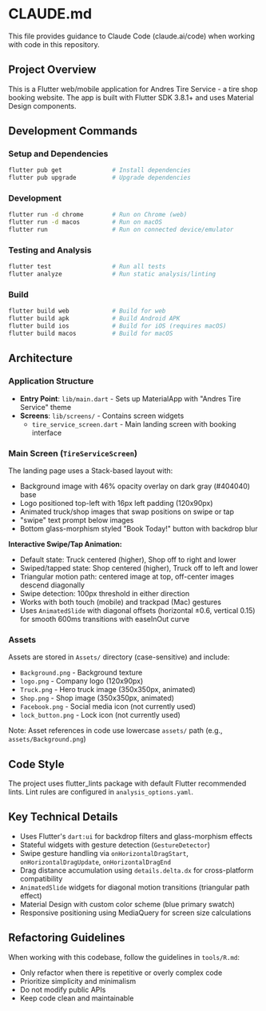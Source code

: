 # CLAUDE.md

This file provides guidance to Claude Code (claude.ai/code) when working with code in this repository.

## Project Overview

This is a Flutter web/mobile application for Andres Tire Service - a tire shop booking website. The app is built with Flutter SDK 3.8.1+ and uses Material Design components.

## Development Commands

### Setup and Dependencies
```bash
flutter pub get              # Install dependencies
flutter pub upgrade          # Upgrade dependencies
```

### Development
```bash
flutter run -d chrome        # Run on Chrome (web)
flutter run -d macos         # Run on macOS
flutter run                  # Run on connected device/emulator
```

### Testing and Analysis
```bash
flutter test                 # Run all tests
flutter analyze              # Run static analysis/linting
```

### Build
```bash
flutter build web            # Build for web
flutter build apk            # Build Android APK
flutter build ios            # Build for iOS (requires macOS)
flutter build macos          # Build for macOS
```

## Architecture

### Application Structure
- **Entry Point**: `lib/main.dart` - Sets up MaterialApp with "Andres Tire Service" theme
- **Screens**: `lib/screens/` - Contains screen widgets
  - `tire_service_screen.dart` - Main landing screen with booking interface

### Main Screen (`TireServiceScreen`)
The landing page uses a Stack-based layout with:
- Background image with 46% opacity overlay on dark gray (#404040) base
- Logo positioned top-left with 16px left padding (120x90px)
- Animated truck/shop images that swap positions on swipe or tap
- "swipe" text prompt below images
- Bottom glass-morphism styled "Book Today!" button with backdrop blur

**Interactive Swipe/Tap Animation:**
- Default state: Truck centered (higher), Shop off to right and lower
- Swiped/tapped state: Shop centered (higher), Truck off to left and lower
- Triangular motion path: centered image at top, off-center images descend diagonally
- Swipe detection: 100px threshold in either direction
- Works with both touch (mobile) and trackpad (Mac) gestures
- Uses `AnimatedSlide` with diagonal offsets (horizontal ±0.6, vertical 0.15) for smooth 600ms transitions with easeInOut curve

### Assets
Assets are stored in `Assets/` directory (case-sensitive) and include:
- `Background.png` - Background texture
- `logo.png` - Company logo (120x90px)
- `Truck.png` - Hero truck image (350x350px, animated)
- `Shop.png` - Shop image (350x350px, animated)
- `Facebook.png` - Social media icon (not currently used)
- `lock_button.png` - Lock icon (not currently used)

Note: Asset references in code use lowercase `assets/` path (e.g., `assets/Background.png`)

## Code Style

The project uses flutter_lints package with default Flutter recommended lints. Lint rules are configured in `analysis_options.yaml`.

## Key Technical Details

- Uses Flutter's `dart:ui` for backdrop filters and glass-morphism effects
- Stateful widgets with gesture detection (`GestureDetector`)
- Swipe gesture handling via `onHorizontalDragStart`, `onHorizontalDragUpdate`, `onHorizontalDragEnd`
- Drag distance accumulation using `details.delta.dx` for cross-platform compatibility
- `AnimatedSlide` widgets for diagonal motion transitions (triangular path effect)
- Material Design with custom color scheme (blue primary swatch)
- Responsive positioning using MediaQuery for screen size calculations

## Refactoring Guidelines

When working with this codebase, follow the guidelines in `tools/R.md`:
- Only refactor when there is repetitive or overly complex code
- Prioritize simplicity and minimalism
- Do not modify public APIs
- Keep code clean and maintainable
